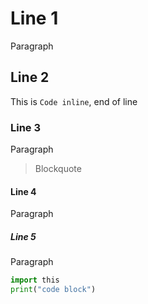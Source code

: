 # Line 1

Paragraph

## Line 2

This is `Code inline`, end of line

### Line 3

Paragraph

> Blockquote

#### Line 4

Paragraph

##### Line 5

Paragraph

```python
import this
print("code block")
```
